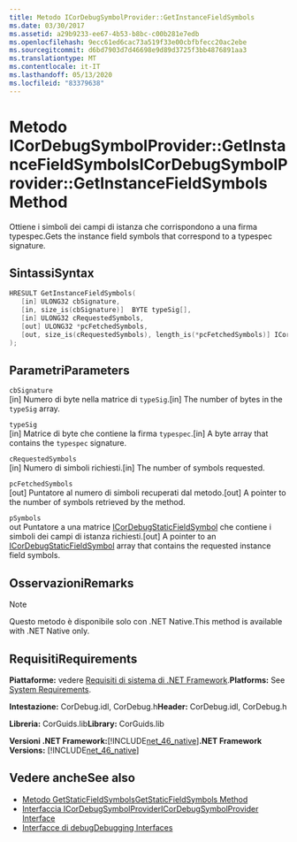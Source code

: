 ```yaml
---
title: Metodo ICorDebugSymbolProvider::GetInstanceFieldSymbols
ms.date: 03/30/2017
ms.assetid: a29b9233-ee67-4b53-b8bc-c00b281e7edb
ms.openlocfilehash: 9ecc61ed6cac73a519f33e00cbfbfecc20ac2ebe
ms.sourcegitcommit: d6bd7903d7d46698e9d89d3725f3bb4876891aa3
ms.translationtype: MT
ms.contentlocale: it-IT
ms.lasthandoff: 05/13/2020
ms.locfileid: "83379638"
---
```

# <a name="icordebugsymbolprovidergetinstancefieldsymbols-method"></a><span data-ttu-id="269c8-102">Metodo ICorDebugSymbolProvider::GetInstanceFieldSymbols</span><span class="sxs-lookup"><span data-stu-id="269c8-102">ICorDebugSymbolProvider::GetInstanceFieldSymbols Method</span></span>
<span data-ttu-id="269c8-103">Ottiene i simboli dei campi di istanza che corrispondono a una firma typespec.</span><span class="sxs-lookup"><span data-stu-id="269c8-103">Gets the instance field symbols that correspond to a typespec signature.</span></span>  
  
## <a name="syntax"></a><span data-ttu-id="269c8-104">Sintassi</span><span class="sxs-lookup"><span data-stu-id="269c8-104">Syntax</span></span>  
  
```cpp  
HRESULT GetInstanceFieldSymbols(  
   [in] ULONG32 cbSignature,  
   [in, size_is(cbSignature)]  BYTE typeSig[],  
   [in] ULONG32 cRequestedSymbols,  
   [out] ULONG32 *pcFetchedSymbols,  
   [out, size_is(cRequestedSymbols), length_is(*pcFetchedSymbols)] ICorDebugInstanceFieldSymbol *pSymbols[]  
);  
```  
  
## <a name="parameters"></a><span data-ttu-id="269c8-105">Parametri</span><span class="sxs-lookup"><span data-stu-id="269c8-105">Parameters</span></span>  
 `cbSignature`  
 <span data-ttu-id="269c8-106">[in] Numero di byte nella matrice di `typeSig`.</span><span class="sxs-lookup"><span data-stu-id="269c8-106">[in] The number of bytes in the `typeSig` array.</span></span>  
  
 `typeSig`  
 <span data-ttu-id="269c8-107">[in] Matrice di byte che contiene la firma `typespec`.</span><span class="sxs-lookup"><span data-stu-id="269c8-107">[in] A byte array that contains the `typespec` signature.</span></span>  
  
 `cRequestedSymbols`  
 <span data-ttu-id="269c8-108">[in] Numero di simboli richiesti.</span><span class="sxs-lookup"><span data-stu-id="269c8-108">[in] The number of symbols requested.</span></span>  
  
 `pcFetchedSymbols`  
 <span data-ttu-id="269c8-109">[out] Puntatore al numero di simboli recuperati dal metodo.</span><span class="sxs-lookup"><span data-stu-id="269c8-109">[out] A pointer to the number of symbols retrieved by the method.</span></span>  
  
 `pSymbols`  
 <span data-ttu-id="269c8-110">out Puntatore a una matrice [ICorDebugStaticFieldSymbol](icordebugstaticfieldsymbol-interface.md) che contiene i simboli dei campi di istanza richiesti.</span><span class="sxs-lookup"><span data-stu-id="269c8-110">[out] A pointer to an [ICorDebugStaticFieldSymbol](icordebugstaticfieldsymbol-interface.md) array that contains the requested instance field symbols.</span></span>  
  
## <a name="remarks"></a><span data-ttu-id="269c8-111">Osservazioni</span><span class="sxs-lookup"><span data-stu-id="269c8-111">Remarks</span></span>  
  
> [!NOTE]
> <span data-ttu-id="269c8-112">Questo metodo è disponibile solo con .NET Native.</span><span class="sxs-lookup"><span data-stu-id="269c8-112">This method is available with .NET Native only.</span></span>  
  
## <a name="requirements"></a><span data-ttu-id="269c8-113">Requisiti</span><span class="sxs-lookup"><span data-stu-id="269c8-113">Requirements</span></span>  
 <span data-ttu-id="269c8-114">**Piattaforme:** vedere [Requisiti di sistema di .NET Framework](../../get-started/system-requirements.md).</span><span class="sxs-lookup"><span data-stu-id="269c8-114">**Platforms:** See [System Requirements](../../get-started/system-requirements.md).</span></span>  
  
 <span data-ttu-id="269c8-115">**Intestazione:** CorDebug.idl, CorDebug.h</span><span class="sxs-lookup"><span data-stu-id="269c8-115">**Header:** CorDebug.idl, CorDebug.h</span></span>  
  
 <span data-ttu-id="269c8-116">**Libreria:** CorGuids.lib</span><span class="sxs-lookup"><span data-stu-id="269c8-116">**Library:** CorGuids.lib</span></span>  
  
 <span data-ttu-id="269c8-117">**Versioni .NET Framework:**[!INCLUDE[net_46_native](../../../../includes/net-46-native-md.md)]</span><span class="sxs-lookup"><span data-stu-id="269c8-117">**.NET Framework Versions:** [!INCLUDE[net_46_native](../../../../includes/net-46-native-md.md)]</span></span>  
  
## <a name="see-also"></a><span data-ttu-id="269c8-118">Vedere anche</span><span class="sxs-lookup"><span data-stu-id="269c8-118">See also</span></span>

- [<span data-ttu-id="269c8-119">Metodo GetStaticFieldSymbols</span><span class="sxs-lookup"><span data-stu-id="269c8-119">GetStaticFieldSymbols Method</span></span>](icordebugsymbolprovider-getstaticfieldsymbols-method.md)
- [<span data-ttu-id="269c8-120">Interfaccia ICorDebugSymbolProvider</span><span class="sxs-lookup"><span data-stu-id="269c8-120">ICorDebugSymbolProvider Interface</span></span>](icordebugsymbolprovider-interface.md)
- [<span data-ttu-id="269c8-121">Interfacce di debug</span><span class="sxs-lookup"><span data-stu-id="269c8-121">Debugging Interfaces</span></span>](debugging-interfaces.md)

